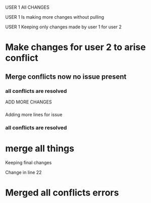 
USER 1 All CHANGES 

USER 1 Is making more changes without pulling 


USER 1 
Keeping only changes made by user 1 for user 2


# Make changes for user 2 to arise conflict

## Merge conflicts now no issue present


### all conflicts are resolved 
ADD MORE CHANGES 

### 
Adding more lines for issue 

### all conflicts are resolved 
# merge all things 
Keeping final changes 

Change in line 22 

# Merged all conflicts errors
